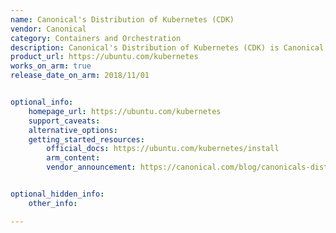 ```yaml
---
name: Canonical's Distribution of Kubernetes (CDK)
vendor: Canonical
category: Containers and Orchestration
description: Canonical's Distribution of Kubernetes (CDK) is Canonical’s fully upstream, secure, and automated Kubernetes distribution, designed for easy deployment and maintenance across bare metal, public clouds, and edge environments. It enables rapid access to upstream features, hassle-free cluster management, and long-term stability for production-grade container orchestration.
product_url: https://ubuntu.com/kubernetes
works_on_arm: true
release_date_on_arm: 2018/11/01


optional_info:
    homepage_url: https://ubuntu.com/kubernetes
    support_caveats:
    alternative_options:
    getting_started_resources:
        official_docs: https://ubuntu.com/kubernetes/install
        arm_content:
        vendor_announcement: https://canonical.com/blog/canonicals-distribution-of-kubernetes-supported-on-arm-architecture


optional_hidden_info:
    other_info: 

---
```

